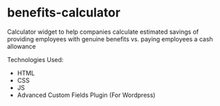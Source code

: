 # benefits-calculator
Calculator widget to help companies calculate estimated savings of providing employees with genuine benefits vs. paying employees a cash allowance

Technologies Used:

* HTML
* CSS
* JS
* Advanced Custom Fields Plugin (For Wordpress)